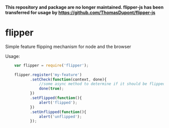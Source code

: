 **This repository and package are no longer maintained. flipper-js has been transferred for usage by https://github.com/ThomasDupont/flipper-js**

flipper
=======

Simple feature flipping mechanism for node and the browser


Usage:

```js
    var flipper = require('flipper');
    
    flipper.register('my-feature')
           .setCheck(function(context, done){
               //some async method to determine if it should be flipped
               done(true);
           })
           .setFlipped(function(){
               alert('flipped');
           })
           .setUnflipped(function(){
               alert('unflipped');
           });
```

